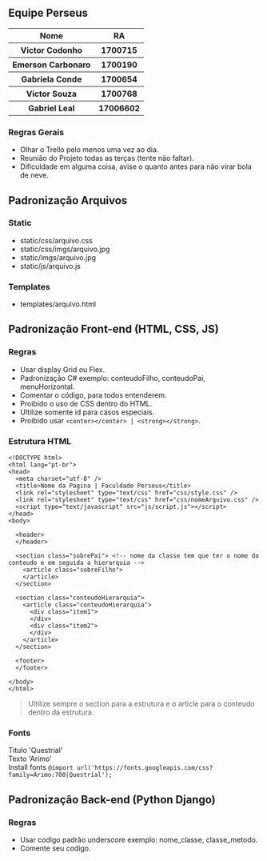 <h2>Equipe Perseus</h2>

<table>
<tr><th>Nome</th><th>RA</th></tr>
<tr><th>Victor Codonho</th><th>1700715</th></tr>
<tr><th>Emerson Carbonaro</th><th>1700190</th></tr>
<tr><th>Gabriela Conde</th><th>1700654</th></tr>
<tr><th>Victor Souza</th><th>1700768</th></tr>
<tr><th>Gabriel Leal</th><th>17006602</th></tr>
</table>

<h3>Regras Gerais</h3>

* Olhar o Trello pelo menos uma vez ao dia.
* Reunião do Projeto todas as terças (tente não faltar).
* Dificuldade em alguma coisa, avise o quanto antes para não virar bola de neve.

<h2>Padronização Arquivos</h2>

<h3>Static</h3>

* static/css/arquivo.css
* static/css/imgs/arquivo.jpg
* static/imgs/arquivo.jpg
* static/js/arquivo.js

<h3>Templates</h3>

* templates/arquivo.html


<h2>Padronização Front-end (HTML, CSS, JS)</h2>

<h3>Regras</h3>

* Usar display Grid ou Flex.
* Padronização C# exemplo: conteudoFilho, conteudoPai, menuHorizontal.
* Comentar o código, para todos entenderem.
* Proibido o uso de CSS dentro do HTML.
* Ultilize somente id para casos especiais.
* Proibido usar ```<center></center> | <strong></strong>```.

<h3>Estrutura HTML</h3>

```
<!DOCTYPE html>
<html lang="pt-br">
<head>
  <meta charset="utf-8" />
  <title>Nome da Pagina | Faculdade Perseus</title>
  <link rel="stylesheet" type="text/css" href="css/style.css" />
  <link rel="stylesheet" type="text/css" href="css/nomeArquivo.css" />
  <script type="text/javascript" src="js/script.js"></script>
</head>
<body>

  <header>
  </header>
  
  <section class="sobrePai"> <!-- nome da classe tem que ter o nome do conteudo e em seguida a hierarquia -->
    <article class="sobreFilho">
    </article>
  </section>
  
  <section class="conteudoHierarquia">
    <article class="conteudoHierarquia">
      <div class="item1">
      </div>
      <div class="item2">
      </div>
    </article>
  </section>
  
  <footer>
  </footer>

</body>
</html>
```

> Ultilize sempre o section para a estrutura e o article para o conteudo dentro da estrutura.

<h3>Fonts</h3>

Titulo 'Questrial'<br/>
Texto 'Arimo'<br/>
Install fonts ``` @import url('https://fonts.googleapis.com/css?family=Arimo:700|Questrial'); ```

<h2>Padronização Back-end (Python Django)</h2>

<h3>Regras</h3>

* Usar codigo padrão underscore exemplo: nome_classe, classe_metodo.
* Comente seu codigo.
